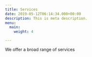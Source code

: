 ```yaml
---
title: Services
date: 2019-05-12T06:14:34.000+00:00
description: This is meta description.
menu:
  main:
    weight: 4

---
```

We offer a broad range of services